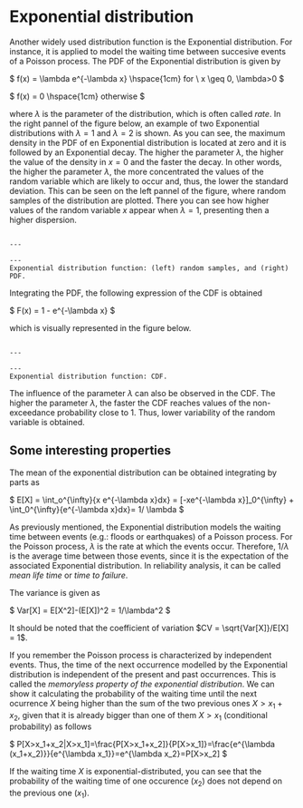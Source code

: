 
# Exponential distribution

Another widely used distribution function is the Exponential distribution. For instance, it is applied to model the waiting time between succesive events of a Poisson process. The PDF of the Exponential distribution is given by

$
f(x) = \lambda e^{-\lambda x} \hspace{1cm} for \ x \geq 0, \lambda>0
$

$
f(x) = 0 \hspace{1cm} otherwise
$

where $\lambda$ is the parameter of the distribution, which is often called *rate*. In the right pannel of the figure below, an example of two Exponential distributions with $\lambda =1$ and $\lambda = 2$ is shown. As you can see, the maximum density in the PDF of en Exponential distribution is located at zero and it is followed by an Exponential decay. The higher the parameter $\lambda$, the higher the value of the density in $x=0$ and the faster the decay. In other words, the higher the parameter $\lambda$, the more concentrated the values of the random variable which are likely to occur and, thus, the lower the standard deviation. This can be seen on the left pannel of the figure, where random samples of the distribution are plotted. There you can see how higher values of the random variable $x$ appear when $\lambda = 1$, presenting then a higher dispersion.

```{figure} /sandbox/continuous/figures/exponential.png

---

---
Exponential distribution function: (left) random samples, and (right) PDF.
```



Integrating the PDF, the following expression of the CDF is obtained

$
F(x) = 1 - e^{-\lambda x}
$

which is visually represented in the figure below.

```{figure} /sandbox/continuous/figures/exponential_cdf.png

---

---
Exponential distribution function: CDF.
```

The influence of the parameter $\lambda$ can also be observed in the CDF. The higher the parameter $\lambda$, the faster the CDF reaches values of the non-exceedance probability close to 1. Thus, lower variability of the random variable is obtained.

## Some interesting properties

The mean of the exponential distribution can be obtained integrating by parts as

$
E[X] = \int_o^{\infty}{x e^{-\lambda x}dx} = [-xe^{-\lambda x}]_0^{\infty} + \int_0^{\infty}{e^{-\lambda x}dx}= 1/ \lambda
$

As previously mentioned, the Exponential distribution models the waiting time between events (e.g.: floods or earthquakes) of a Poisson process. For the Poisson process, $\lambda$ is the rate at which the events occur. Therefore, $1/\lambda$ is the average time between those events, since it is the expectation of the associated Exponential distribution. In reliability analysis, it can be called *mean life time* or *time to failure*.

The variance is given as

$
Var[X] = E[X^2]-(E[X])^2 = 1/\lambda^2
$

It should be noted that the coefficient of variation $CV = \sqrt{Var[X]}/E[X] = 1$.

If you remember the Poisson process is characterized by independent events. Thus, the time of the next occurrence modelled by the Exponential distribution is independent of the present and past occurrences. This is called the *memoryless property of the exponential distribution*. We can show it calculating the probability of the waiting time until the next ocurrence $X$ being higher than the sum of the two previous ones $X>x_1+x_2$, given that it is already bigger than one of them $X>x_1$ (conditional probability) as follows

$
P[X>x_1+x_2|X>x_1]=\frac{P[X>x_1+x_2]}{P[X>x_1]}=\frac{e^{\lambda (x_1+x_2)}}{e^{\lambda x_1}}=e^{\lambda x_2}=P[X>x_2]
$

If the waiting time $X$ is exponential-distributed, you can see that the probability of the waiting time of one occurence ($x_2$) does not depend on the previous one ($x_1$).